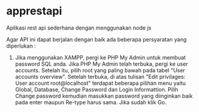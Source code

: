 # apprestapi
 Aplikasi rest api sederhana dengan menggunakan node js

 Agar API ini dapat berjalan dengan baik ada beberapa persyaratan yang diperlukan :
 1. Jika menggunakan XAMPP, pergi ke PHP My Admin untuk membuat password SQL anda. Jika PHP My Admin telah terbuka,
    pergi ke user accounts. Setelah itu, pilih root yang paling bawah pada tabel "User accounts overview". Setelah terbuka,
    di atas tulisan "Edit privilages: User account root@localhost" terdapat beberapa pilihan menu yaitu Global, Database,
    Change Password dan Login Informattion. Pilih Change password kemudian masukkan password yang diinginkan baik pada enter
    maupun Re-type harus sama. Jika sudah klik Go.
